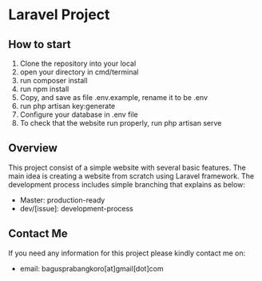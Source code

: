 # Laravel Project

## How to start
1. Clone the repository into your local
2. open your directory in cmd/terminal
3. run composer install
4. run npm install
5. Copy, and save as file .env.example, rename it to be .env
6. run php artisan key:generate
7. Configure your database in .env file
8. To check that the website run properly, run php artisan serve

## Overview
This project consist of a simple website with several basic features. The main idea is creating a website from scratch using Laravel framework.
The development process includes simple branching that explains as below:
* Master: production-ready
* dev/[issue]: development-process

## Contact Me
If you need any information for this project please kindly contact me on:
* email: bagusprabangkoro[at]gmail[dot]com
